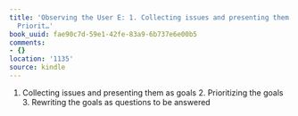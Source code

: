 ```yaml
---
title: 'Observing the User E: 1. Collecting issues and presenting them as goals 2.
  Priorit…'
book_uuid: fae90c7d-59e1-42fe-83a9-6b737e6e00b5
comments:
- {}
location: '1135'
source: kindle
---
```


1. Collecting issues and presenting them as goals 2. Prioritizing the goals 3. Rewriting the goals as questions to be answered